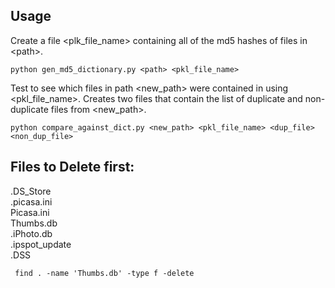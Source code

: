 Usage
-----

Create a file <plk_file_name> containing all of the md5 hashes of files in \<path>.

`python gen_md5_dictionary.py <path> <pkl_file_name>`

Test to see which files in path <new_path> were contained in <path> using <pkl_file_name>. Creates two files that contain the list of duplicate and non-duplicate files from <new_path>. 

`python compare_against_dict.py <new_path> <pkl_file_name> <dup_file> <non_dup_file>`


## Files to Delete first:

.DS_Store  
.picasa.ini  
Picasa.ini  
Thumbs.db  
.iPhoto.db  
.ipspot_update  
.DSS

` find . -name 'Thumbs.db' -type f -delete`